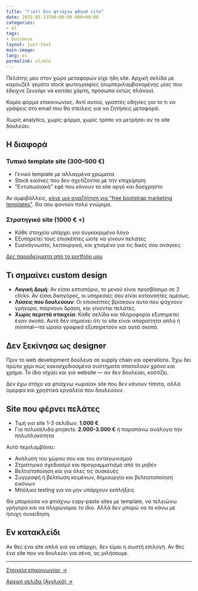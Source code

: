 ```yaml
---
title: "Γιατί δεν φτιάχνω φθηνά site"
date: 2025-05-13T00:00:00.000+00:00
categories:
- el
tags:
- business
layout: just-text
main-image: 
lang: el
permalink: el/mle
---
```


Πελάτης μου στον χώρο μεταφορών είχε ήδη site. Αρχική σελίδα με καρουζέλ γεμάτο stock φωτογραφίες (συμπεριλαμβανομένης μίας που έδειχνε ζευγάρι να κοιτάει χάρτη, πρόσωπα εκτώς πλάνου). 

Καμία φόρμα επικοινωνίας. Αντί αυτού, γραπτές οδηγίες για το τι να γράψεις στο email που θα στείλεις για να ζητήσεις μεταφορά.

Χωρίς analytics, χωρίς φόρμα, χωρίς τρόπο να μετρήσει αν το site δουλεύει. 

## Η διαφορά

### Τυπικό template site (300–500 €)
- Γενικό template με αλλαγμένα χρώματα
- Stock εικόνες που δεν σχετίζονται με την επιχείρηση
- "Εντυπωσιακά" εφέ που κάνουν το site αργό και δύσχρηστο

Αν αμφιβάλλεις, [κάνε μια αναζήτηση για "free bootstrap marketing templates"](https://www.google.com/search?q=free+bootstrap+marketing+templates&udm=2&sclient=img). Θα σου φανούν πολύ γνώριμα.

### Στρατηγικό site (1000 € +)
- Κάθε στοιχείο υπάρχει για συγκεκριμένο λόγο
- Εξυπηρετεί τους επισκέπτες ώστε να γίνουν πελάτες
- Ευανάγνωστο, λειτουργικό, και χτισμένο για τις δικές σου ανάγκες

[Δες παραδείγματα από το portfolio μου](/en/snippets)

## Τι σημαίνει custom design
- **Λογική Δομή**: Αν είσαι εστιατόριο, το μενού είναι προσβάσιμο σε 2 clicks. Αν είσαι δικηγόρος, οι υπηρεσίες σου είναι κατανοητές αμέσως.
- **Λύσεις που δουλεύουν**: Οι επισκέπτες βρίσκουν αυτό που ψάχνουν γρήγορα, παίρνουν δράση, και γίνονται πελάτες.
- **Χωρίς περιττά στοιχεία**: Κάθε σελίδα και πληροφορία εξυπηρετεί έναν σκοπό. Αυτό δεν σημαίνει ότι το site είναι απαραίτητα απλό ή minimal—τα ωραία γραφικά εξυπηρετούν και αυτά σκοπό.


## Δεν ξεκίνησα ως designer

Πριν το web development δούλευα σε supply chain και operations. Έχω δει πρώτο χέρι πώς κακοσχεδιασμένα συστήματα σπαταλούν χρόνο και χρήμα. Το ίδιο ισχύει και για website — αν δεν δουλεύει, κοστίζει.

Δεν έχω στόχο να φτιάχνω «ωραία» site που δεν κάνουν τίποτα, αλλά όμορφα και χρηστικά εργαλεία που δουλεύουν.

## Site που φέρνει πελάτες

- Τιμή για site 1-3 σελίδων: **1.000 €**
- Για πολυσέλιδα projects: **2.000-3.000 €** ή παραπάνω ανάλογα την πολυπλοκότητα

Αυτό περιλαμβάνει:

- Ανάλυση του χώρου σου και του ανταγωνισμού
- Στρατηγικό σχεδιασμό και προγραμματισμό από το μηδέν
- Βελτιστοποίηση και για όλες τις συσκευές
- Συγγραφή ή βελτίωση κειμένων, δημιουργία και βελτιστοποίηση εικόνων
- Μπόλικο testing για να μην υπάρχουν εκπλήξεις

Θα μπορούσα να φτιάχνω copy-paste sites με template, να τελειώνω γρήγορα και να πληρώνομαι το ίδιο. Αλλά δεν μπορώ να το κάνω με ήσυχη συνείδηση.

## Εν κατακλείδι

Αν θες ένα site απλά για να υπάρχει, δεν είμαι η σωστή επιλογή. Αν θες ένα site που να δουλεύει για σένα, ας μιλήσουμε.

---

[Στοιχεία επικοινωνίας →](/en/contact/)

[Αρχική σελίδα (Αγγλικά) →](/en)

<!-- [English version →](/en/mle) -->